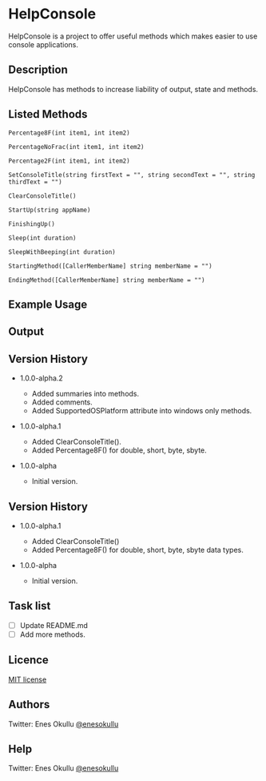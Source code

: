 # HelpConsole

HelpConsole is a project to offer useful methods which makes easier to use console applications.

## Description

HelpConsole has methods to increase liability of output, state and methods.

## Listed Methods
```
Percentage8F(int item1, int item2)
```
```
PercentageNoFrac(int item1, int item2)
```
```
Percentage2F(int item1, int item2)
```
```
SetConsoleTitle(string firstText = "", string secondText = "", string thirdText = "")
```
```
ClearConsoleTitle()
```
```
StartUp(string appName)
```
```
FinishingUp()
```
```
Sleep(int duration)
```
```
SleepWithBeeping(int duration)
```
```
StartingMethod([CallerMemberName] string memberName = "")
```
```
EndingMethod([CallerMemberName] string memberName = "")
```

## Example Usage

## Output

## Version History

* 1.0.0-alpha.2
	* Added summaries into methods.
	* Added comments.
	* Added SupportedOSPlatform attribute into windows only methods.

* 1.0.0-alpha.1
	* Added ClearConsoleTitle().
	* Added Percentage8F() for double, short, byte, sbyte.

* 1.0.0-alpha
	* Initial version. 

## Version History

* 1.0.0-alpha.1
  * Added ClearConsoleTitle()
  * Added Percentage8F() for double, short, byte, sbyte data types.

* 1.0.0-alpha
  * Initial version.

## Task list

- [ ] Update README.md
- [ ] Add more methods.

## Licence
[MIT license](https://github.com/meokullu/HelpConsole/blob/master/LICENSE)

## Authors
Twitter: Enes Okullu [@enesokullu](https://twitter.com/EnesOkullu)

## Help
Twitter: Enes Okullu [@enesokullu](https://twitter.com/EnesOkullu)
